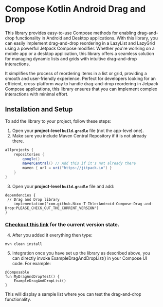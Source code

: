 # Compose Kotlin Android Drag and Drop

This library provides easy-to-use Compose methods for enabling drag-and-drop functionality in Android and Desktop applications. With this library, you can easily implement drag-and-drop reordering in a LazyList and LazyGrid using a powerful Jetpack Compose modifier. Whether you're working on a mobile app or a desktop application, this library offers a seamless solution for managing dynamic lists and grids with intuitive drag-and-drop interactions.

It simplifies the process of reordering items in a list or grid, providing a smooth and user-friendly experience. Perfect for developers looking for an efficient, cross-platform way to handle drag-and-drop reordering in Jetpack Compose applications, this library ensures that you can implement complex interactions with minimal effort.


## Installation and Setup

To add the library to your project, follow these steps:

1. Open your **project-level `build.gradle`** file (not the app-level one).
2. Make sure you include Maven Central Repository if it is not already there.

```gradle
allprojects {
    repositories {
        google()
        mavenCentral() // Add this if it's not already there
        maven { url = uri("https://jitpack.io") }
    }
}

```
3.  Open your **project-level `build.gradle`** file and add:
```
dependencies {
 // Drag and Drop library
    implementation("com.github.Nico-T-Ihle:Android-Compose-Drag-and-Drop:PLEASE_CHECK_OUT_THE_CURRENT_VERSION")
}
```
### [Checkout this link](https://jitpack.io/#Nico-T-Ihle/Android-Compose-Drag-and-Drop) for the current version state.

4. After you added it everything then type:
```
mvn clean install
```

5. Integration once you have set up the library as described above, you can directly invoke ExampleDragAndDropList() in your Compose UI code. For example:

```
@Composable
fun MyDragAndDropTest() {
    ExampleDragAndDropList()
}
```
This will display a sample list where you can test the drag-and-drop functionality.
